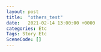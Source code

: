 ```yaml
---
layout: post
title:  "others_test"
date:   2021-02-14 13:00:00 +0000
categories: Etc
Tags: Story Etc
SceneCode: []
---
```

